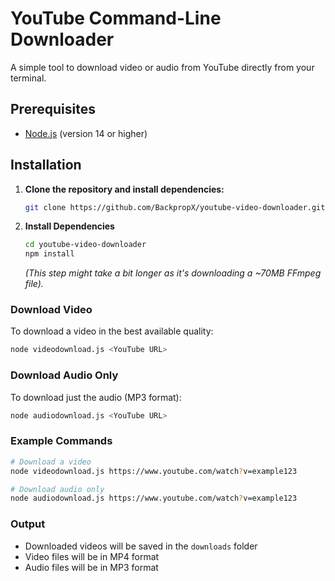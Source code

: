 # YouTube Command-Line Downloader

A simple tool to download video or audio from YouTube directly from your terminal.

## Prerequisites

- [Node.js](https://nodejs.org/) (version 14 or higher)


## Installation

1. **Clone the repository and install dependencies:**
    ```bash
    git clone https://github.com/BackpropX/youtube-video-downloader.git
    ```

2. **Install Dependencies**
    ```bash
    cd youtube-video-downloader
    npm install
    ```
    *(This step might take a bit longer as it's downloading a ~70MB FFmpeg file).*

### Download Video
To download a video in the best available quality:
```bash
node videodownload.js <YouTube URL>
```

### Download Audio Only
To download just the audio (MP3 format):
```bash
node audiodownload.js <YouTube URL>
```

### Example Commands
```bash
# Download a video
node videodownload.js https://www.youtube.com/watch?v=example123

# Download audio only
node audiodownload.js https://www.youtube.com/watch?v=example123
```

### Output
- Downloaded videos will be saved in the `downloads` folder
- Video files will be in MP4 format
- Audio files will be in MP3 format